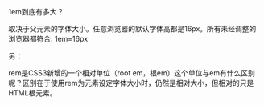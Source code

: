 1em到底有多大？

取决于父元素的字体大小。任意浏览器的默认字体高都是16px。所有未经调整的浏览器都符合: 1em=16px

另：

rem是CSS3新增的一个相对单位（root em，根em）这个单位与em有什么区别呢？区别在于使用rem为元素设定字体大小时，仍然是相对大小，但相对的只是HTML根元素。

